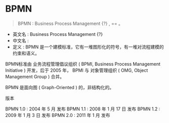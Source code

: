 # BPMN

> BPMN : Business Process Management {?} , == 。
> 

- 英文名 : Business Process Management {?}
- 中文名 : 
- 定义 : BPMN 是一个建模标准，它有一堆图形化的符号，有一堆对流程建模的约束和语义。


BPMN标准由 业务流程管理倡议组织 ( BPMI, Business Process Management Initiative ) 开发，后于 2005 年， BPMI 与 对象管理组织 ( OMG, Object Management Group ) 合并。

BPMN 是面向图 ( Graph-Oriented ) 的，非结构化的。

版本

BPMN 1.0 : 2004 年 5 月 发布
BPMN 1.1 : 2008 年 1 月 17 日 发布
BPMN 1.2 : 2009 年 1 月 3 日 发布
BPMN 2.0 : 2011 年 1 月 发布

